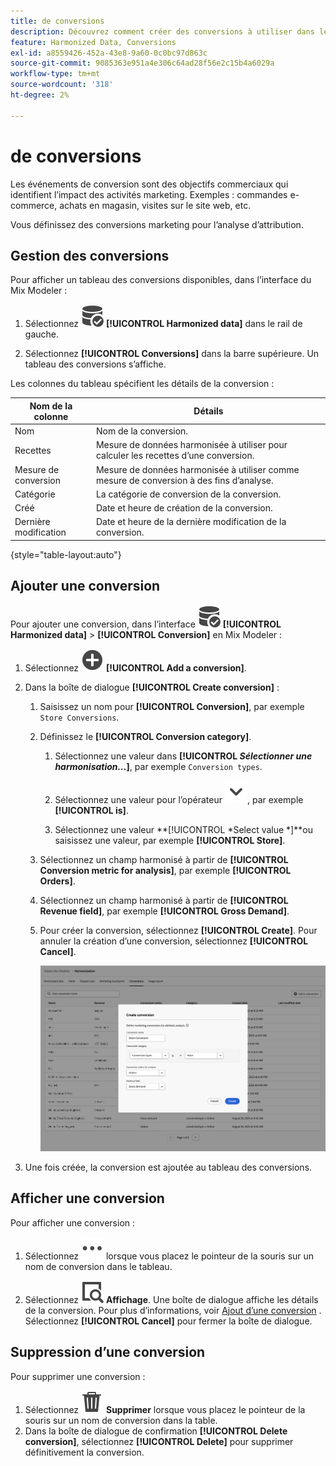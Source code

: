 ```yaml
---
title: de conversions
description: Découvrez comment créer des conversions à utiliser dans le cadre de l’harmonisation de vos données dans Mix Modeler.
feature: Harmonized Data, Conversions
exl-id: a8559426-452a-43e8-9a60-0c0bc97d863c
source-git-commit: 9085363e951a4e306c64ad28f56e2c15b4a6029a
workflow-type: tm+mt
source-wordcount: '318'
ht-degree: 2%

---
```


# de conversions

Les événements de conversion sont des objectifs commerciaux qui identifient l’impact des activités marketing. Exemples : commandes e-commerce, achats en magasin, visites sur le site web, etc.

Vous définissez des conversions marketing pour l’analyse d’attribution.

## Gestion des conversions

Pour afficher un tableau des conversions disponibles, dans l’interface du Mix Modeler :

1. Sélectionnez ![DataSearch](/help/assets//icons/DataCheck.svg) **[!UICONTROL Harmonized data]** dans le rail de gauche.

1. Sélectionnez **[!UICONTROL Conversions]** dans la barre supérieure. Un tableau des conversions s’affiche.

Les colonnes du tableau spécifient les détails de la conversion :

| Nom de la colonne | Détails |
| --- | ---|
| Nom | Nom de la conversion. |
| Recettes | Mesure de données harmonisée à utiliser pour calculer les recettes d’une conversion. |
| Mesure de conversion | Mesure de données harmonisée à utiliser comme mesure de conversion à des fins d’analyse. |
| Catégorie | La catégorie de conversion de la conversion. |
| Créé | Date et heure de création de la conversion. |
| Dernière modification | Date et heure de la dernière modification de la conversion. |

{style="table-layout:auto"}

## Ajouter une conversion

Pour ajouter une conversion, dans l’interface ![DataSearch](/help/assets//icons/DataCheck.svg) **[!UICONTROL Harmonized data]** > **[!UICONTROL Conversion]** en Mix Modeler :

1. Sélectionnez ![Ajouter](/help/assets//icons/AddCircle.svg) **[!UICONTROL Add a conversion]**.

1. Dans la boîte de dialogue **[!UICONTROL Create conversion]** :

   1. Saisissez un nom pour **[!UICONTROL Conversion]**, par exemple `Store Conversions`.

   1. Définissez le **[!UICONTROL Conversion category]**.

      1. Sélectionnez une valeur dans **[!UICONTROL *Sélectionner une harmonisation...*]**, par exemple `Conversion types`.

      1. Sélectionnez une valeur pour l’opérateur ![Chevron](/help/assets//icons/ChevronDown.svg), par exemple **[!UICONTROL is]**.

      1. Sélectionnez une valeur **[!UICONTROL *Select value *]**ou saisissez une valeur, par exemple **[!UICONTROL Store]**.

   1. Sélectionnez un champ harmonisé à partir de **[!UICONTROL Conversion metric for analysis]**, par exemple **[!UICONTROL Orders]**.

   1. Sélectionnez un champ harmonisé à partir de **[!UICONTROL Revenue field]**, par exemple **[!UICONTROL Gross Demand]**.

   1. Pour créer la conversion, sélectionnez **[!UICONTROL Create]**. Pour annuler la création d’une conversion, sélectionnez **[!UICONTROL Cancel]**.

      ![Texte secondaire](/help/assets//create-conversion.png)

1. Une fois créée, la conversion est ajoutée au tableau des conversions.


## Afficher une conversion

Pour afficher une conversion :

1. Sélectionnez ![Plus](/help/assets//icons/More.svg) lorsque vous placez le pointeur de la souris sur un nom de conversion dans le tableau.

1. Sélectionnez ![Affichage](/help/assets//icons/ViewDetail.svg) **Affichage**. Une boîte de dialogue affiche les détails de la conversion. Pour plus d’informations, voir [Ajout d’une conversion](#add-a-conversion) . Sélectionnez **[!UICONTROL Cancel]** pour fermer la boîte de dialogue.


## Suppression d’une conversion

Pour supprimer une conversion :

1. Sélectionnez ![Supprimer](/help/assets//icons/Delete.svg) **Supprimer** lorsque vous placez le pointeur de la souris sur un nom de conversion dans la table.
1. Dans la boîte de dialogue de confirmation **[!UICONTROL Delete conversion]**, sélectionnez **[!UICONTROL Delete]** pour supprimer définitivement la conversion.
